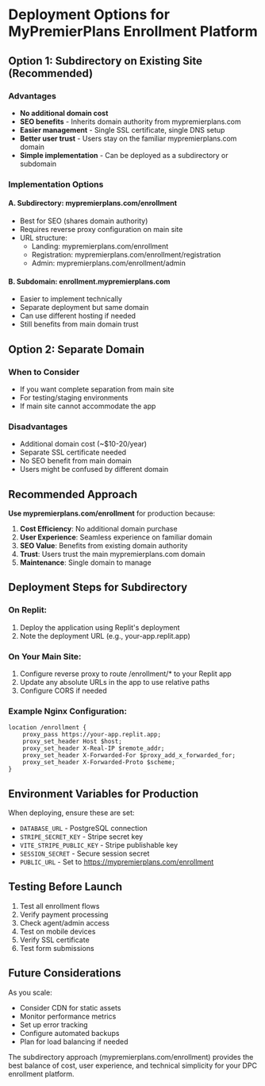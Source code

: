 # Deployment Options for MyPremierPlans Enrollment Platform

## Option 1: Subdirectory on Existing Site (Recommended)

### Advantages
- **No additional domain cost**
- **SEO benefits** - Inherits domain authority from mypremierplans.com
- **Easier management** - Single SSL certificate, single DNS setup
- **Better user trust** - Users stay on the familiar mypremierplans.com domain
- **Simple implementation** - Can be deployed as a subdirectory or subdomain

### Implementation Options

#### A. Subdirectory: mypremierplans.com/enrollment
- Best for SEO (shares domain authority)
- Requires reverse proxy configuration on main site
- URL structure: 
  - Landing: mypremierplans.com/enrollment
  - Registration: mypremierplans.com/enrollment/registration
  - Admin: mypremierplans.com/enrollment/admin

#### B. Subdomain: enrollment.mypremierplans.com
- Easier to implement technically
- Separate deployment but same domain
- Can use different hosting if needed
- Still benefits from main domain trust

## Option 2: Separate Domain

### When to Consider
- If you want complete separation from main site
- For testing/staging environments
- If main site cannot accommodate the app

### Disadvantages
- Additional domain cost (~$10-20/year)
- Separate SSL certificate needed
- No SEO benefit from main domain
- Users might be confused by different domain

## Recommended Approach

**Use mypremierplans.com/enrollment** for production because:

1. **Cost Efficiency**: No additional domain purchase
2. **User Experience**: Seamless experience on familiar domain
3. **SEO Value**: Benefits from existing domain authority
4. **Trust**: Users trust the main mypremierplans.com domain
5. **Maintenance**: Single domain to manage

## Deployment Steps for Subdirectory

### On Replit:
1. Deploy the application using Replit's deployment
2. Note the deployment URL (e.g., your-app.replit.app)

### On Your Main Site:
1. Configure reverse proxy to route /enrollment/* to your Replit app
2. Update any absolute URLs in the app to use relative paths
3. Configure CORS if needed

### Example Nginx Configuration:
```nginx
location /enrollment {
    proxy_pass https://your-app.replit.app;
    proxy_set_header Host $host;
    proxy_set_header X-Real-IP $remote_addr;
    proxy_set_header X-Forwarded-For $proxy_add_x_forwarded_for;
    proxy_set_header X-Forwarded-Proto $scheme;
}
```

## Environment Variables for Production

When deploying, ensure these are set:
- `DATABASE_URL` - PostgreSQL connection
- `STRIPE_SECRET_KEY` - Stripe secret key
- `VITE_STRIPE_PUBLIC_KEY` - Stripe publishable key
- `SESSION_SECRET` - Secure session secret
- `PUBLIC_URL` - Set to https://mypremierplans.com/enrollment

## Testing Before Launch

1. Test all enrollment flows
2. Verify payment processing
3. Check agent/admin access
4. Test on mobile devices
5. Verify SSL certificate
6. Test form submissions

## Future Considerations

As you scale:
- Consider CDN for static assets
- Monitor performance metrics
- Set up error tracking
- Configure automated backups
- Plan for load balancing if needed

The subdirectory approach (mypremierplans.com/enrollment) provides the best balance of cost, user experience, and technical simplicity for your DPC enrollment platform.